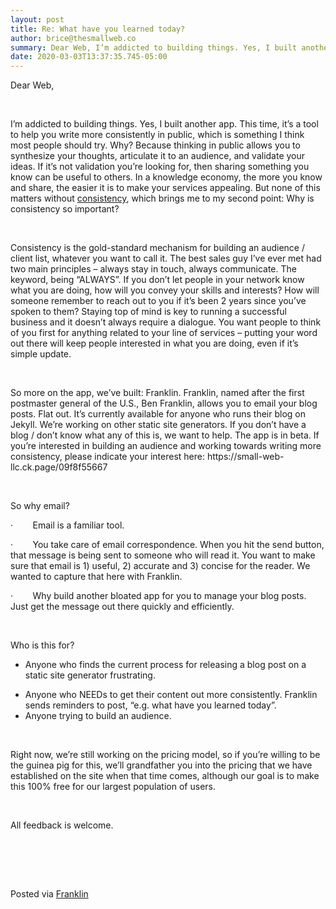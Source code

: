 ```yaml
---  
layout: post  
title: Re: What have you learned today?  
author: brice@thesmallweb.co  
summary: Dear Web, I’m addicted to building things. Yes, I built another a...  
date: 2020-03-03T13:37:35.745-05:00  
---
```


<body><div>
<p><span>Dear Web,</span></p>
<p><span> </span></p>
<p><span>I’m addicted to building things. Yes, I built another app. This time, it’s a tool to help you write more consistently in public, which is something I think most people should try. Why? Because thinking in public
 allows you to synthesize your thoughts, articulate it to an audience, and validate your ideas. If it’s not validation you’re looking for, then sharing something you know can be useful to others. In a knowledge economy, the more you know and share, the easier
 it is to make your services appealing. But none of this matters without <u>consistency</u>, which brings me to my second point: Why is consistency so important?</span></p>
<p><span> </span></p>
<p><span>Consistency is the gold-standard mechanism for building an audience / client list, whatever you want to call it. The best sales guy I’ve ever met had two main principles – always stay in touch, always communicate.
 The keyword, being “ALWAYS”. If you don’t let people in your network know what you are doing, how will you convey your skills and interests? How will someone remember to reach out to you if it’s been 2 years since you’ve spoken to them? Staying top of mind
 is key to running a successful business and it doesn’t always require a dialogue. You want people to think of you first for anything related to your line of services – putting your word out there will keep people interested in what you are doing, even if it’s
 simple update.</span></p>
<p><span> </span></p>
<p><span>So more on the app, we’ve built: Franklin. Franklin, named after the first postmaster general of the U.S., Ben Franklin, allows you to email your blog posts. Flat out. It’s currently available for anyone who runs
 their blog on Jekyll. We’re working on other static site generators. If you don’t have a blog / don’t know what any of this is, we want to help. The app is in beta. If you’re interested in building an audience and working towards writing more consistency,
 please indicate your interest here: <a><span>https://small-web-llc.ck.page/09f8f55667</span></a></span></p>
<p><span> </span></p>
<p><span>So why email?</span></p>
<p><span>·</span><span>        </span><span>Email is a familiar
 tool.</span></p>
<p><span>·</span><span>        </span><span>You take care of email
 correspondence. When you hit the send button, that message is being sent to someone who will read it. You want to make sure that email is 1) useful, 2) accurate and 3) concise for the reader. We wanted to capture that here with Franklin.</span></p>
<p><span>·</span><span>        </span><span>Why build another bloated
 app for you to manage your blog posts. Just get the message out there quickly and efficiently.</span></p>
<p><span> </span></p>
<p><span>Who is this for?</span></p>
<ul><li>Anyone who finds the current process for releasing a blog post on a static site generator frustrating.</li></ul>
<ul>
<li>Anyone who NEEDs to get their content out more consistently. Franklin sends reminders to post, “e.g. what have you learned today”.</li>
<li>Anyone trying to build an audience.</li>
</ul>
<p><span> </span></p>
<p><span>Right now, we’re still working on the pricing model, so if you’re willing to be the guinea pig for this, we’ll grandfather you into the pricing that we have established on the site when that time comes, although
 our goal is to make this 100% free for our largest population of users. </span></p>
<p><span> </span></p>
<p><span>All feedback is welcome.  </span></p>
<p> </p>
<p> </p>
<div>
<p><span><br />Posted via <a href="https://franklinpostal.com">Franklin</a>